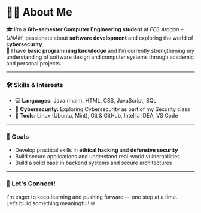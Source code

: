 # 👨‍💻 About Me

🎓 I'm a <strong>6th-semester Computer Engineering student</strong> at <em>FES Aragón – UNAM</em>, passionate about <strong>software development</strong> and exploring the world of <strong>cybersecurity</strong>.  
🧠 I have <strong>basic programming knowledge</strong> and I'm currently strengthening my understanding of software design and computer systems through academic and personal projects.

---

### 🛠️ Skills & Interests

<ul>
  <li>💻 <strong>Languages:</strong> Java (main), HTML, CSS, JavaScript, SQL  </li>
  <li>🔐 <strong>Cybersecurity:</strong> Exploring Cybersecurity as part of my Security class</li>
  <li>🐧 <strong>Tools:</strong> Linux (Ubuntu, Mint), Git & GitHub, IntelliJ IDEA, VS Code</li>
</ul>

---

### 🚀 Goals

<ul>
  <li>Develop practical skills in <strong>ethical hacking</strong> and <strong>defensive security</strong></li>
  <li>Build secure applications and understand real-world vulnerabilities</li>
  <li>Build a solid base in backend systems and secure architectures</li>
</ul>

---

### 🤝 Let's Connect!

I'm eager to keep learning and pushing forward — one step at a time.  
Let’s build something meaningful! 🌐

